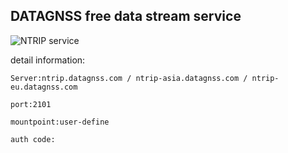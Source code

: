## DATAGNSS free data stream service

![](../images/free-ntrip-service.png "NTRIP service")

detail information:

    Server:ntrip.datagnss.com / ntrip-asia.datagnss.com / ntrip-eu.datagnss.com

    port:2101

    mountpoint:user-define

    auth code: 


